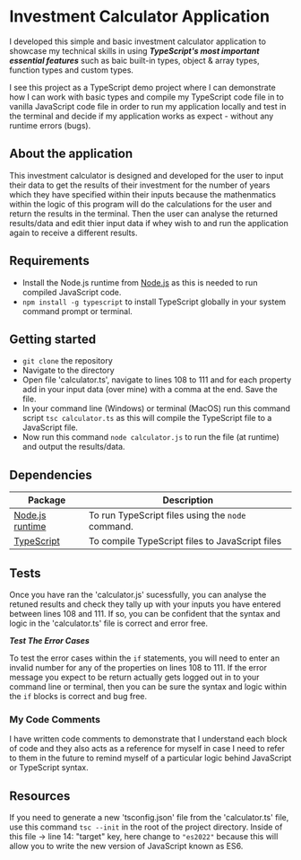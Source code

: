 # Investment Calculator Application

I developed this simple and basic investment calculator application to showcase my technical skills in using **_TypeScript's most important essential features_** such as baic built-in types, object & array types, function types and custom types.

I see this project as a TypeScript demo project where I can demonstrate how I can work with basic types and compile my TypeScript code file in to vanilla JavaScript code file in order to run my application locally and test in the terminal and decide if my application works as expect - without any runtime errors (bugs).

## About the application

This investment calculator is designed and developed for the user to input their data to get the results of their investment for the number of years which they have specified within their inputs because the mathenmatics within the logic of this program will do the calculations for the user and return the results in the terminal. Then the user can analyse the returned results/data and edit thier input data if whey wish to and run the application again to receive a different results.

## Requirements

- Install the Node.js runtime from [Node.js](https://nodejs.org/) as this is needed to run compiled JavaScript code.
- `npm install -g typescript` to install TypeScript globally in your system command prompt or terminal.

## Getting started

- `git clone` the repository
- Navigate to the directory
- Open file 'calculator.ts', navigate to lines 108 to 111 and for each property add in your input data (over mine) with a comma at the end. Save the file.
- In your command line (Windows) or terminal (MacOS) run this command script `tsc calculator.ts` as this will compile the TypeScript file to a JavaScript file.
- Now run this command `node calculator.js` to run the file (at runtime) and output the results/data.

## Dependencies

| Package                                                | Description                                       |
| ------------------------------------------------------ | ------------------------------------------------- |
| [Node.js runtime](https://nodejs.org/)                 | To run TypeScript files using the `node` command. |
| [TypeScript](https://www.typescriptlang.org/download/) | To compile TypeScript files to JavaScript files   |

## Tests

Once you have ran the 'calculator.js' sucessfully, you can analyse the retuned results and check they tally up with your inputs you have entered between lines 108 and 111. If so, you can be confident that the syntax and logic in the 'calculator.ts' file is correct and error free.

**_Test The Error Cases_**

To test the error cases within the `if` statements, you will need to enter an invalid number for any of the properties on lines 108 to 111.
If the error message you expect to be return actually gets logged out in to your command line or terminal, then you can be sure the syntax and logic within the `if` blocks is correct and bug free.

### My Code Comments

I have written code comments to demonstrate that I understand each block of code and they also acts as a reference for myself in case I need to refer to them in the future to remind myself of a particular logic behind JavaScript or TypeScript syntax.

## Resources

If you need to generate a new 'tsconfig.json' file from the 'calculator.ts' file, use this command `tsc --init` in the root of the project directory. Inside of this file -> line 14: "target" key, here change to `"es2022"` because this will allow you to write the new version of JavaScript known as ES6.
